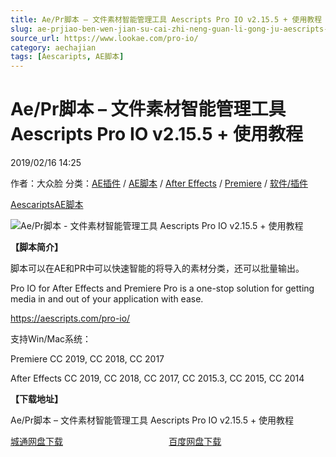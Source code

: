 ```yaml
---
title: Ae/Pr脚本 – 文件素材智能管理工具 Aescripts Pro IO v2.15.5 + 使用教程
slug: ae-prjiao-ben-wen-jian-su-cai-zhi-neng-guan-li-gong-ju-aescripts-pro-io-v2-15-5-shi-yong-jiao-cheng
source_url: https://www.lookae.com/pro-io/
category: aechajian
tags: [Aescaripts, AE脚本]
---
```

# Ae/Pr脚本 – 文件素材智能管理工具 Aescripts Pro IO v2.15.5 + 使用教程

2019/02/16 14:25

作者：大众脸
分类：[AE插件](https://www.lookae.com/after-effects/aechajian/) / [AE脚本](https://www.lookae.com/after-effects/aescripts/) / [After Effects](https://www.lookae.com/after-effects/) / [Premiere](https://www.lookae.com/qitarjcj/premierezy/) / [软件/插件](https://www.lookae.com/qitarjcj/)

[Aescaripts](https://www.lookae.com/tag/aescaripts/)[AE脚本](https://www.lookae.com/tag/ae%e8%84%9a%e6%9c%ac/)

![Ae/Pr脚本 - 文件素材智能管理工具 Aescripts Pro IO v2.15.5 + 使用教程](https://www.lookae.com/wp-content/uploads/2019/02/Pro-IO-.jpg "Ae/Pr脚本 - 文件素材智能管理工具 Aescripts Pro IO v2.15.5 + 使用教程-LookAE.com")

**【脚本简介】**

脚本可以在AE和PR中可以快速智能的将导入的素材分类，还可以批量输出。

Pro IO for After Effects and Premiere Pro is a one-stop solution for getting media in and out of your application with ease.

https://aescripts.com/pro-io/

支持Win/Mac系统：

Premiere CC 2019, CC 2018, CC 2017

After Effects CC 2019, CC 2018, CC 2017, CC 2015.3, CC 2015, CC 2014

**【下载地址】**

Ae/Pr脚本 – 文件素材智能管理工具 Aescripts Pro IO v2.15.5 + 使用教程

[城通网盘下载](https://lookae.ctfile.com/fs/680462-336852837)                                           [百度网盘下载](https://pan.baidu.com/s/1kOA7Q2TUad_zHCPAfGIRPg)
